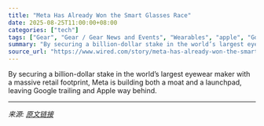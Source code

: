 ```yaml
---
title: "Meta Has Already Won the Smart Glasses Race"
date: 2025-08-25T11:00:00+08:00
categories: ["tech"]
tags: ["Gear", "Gear / Gear News and Events", "Wearables", "apple", "Google", "augmented reality", "VR", "Meta", "Looking Ahead"]
summary: "By securing a billion-dollar stake in the world’s largest eyewear maker with a massive retail footprint, Meta is building both a moat and a launchpad, leaving Google trailing and Apple way behind."
source_url: "https://www.wired.com/story/meta-has-already-won-the-smart-glasses-race/"
---
```


By securing a billion-dollar stake in the world’s largest eyewear maker with a massive retail footprint, Meta is building both a moat and a launchpad, leaving Google trailing and Apple way behind.

---

*来源: [原文链接](https://www.wired.com/story/meta-has-already-won-the-smart-glasses-race/)*
